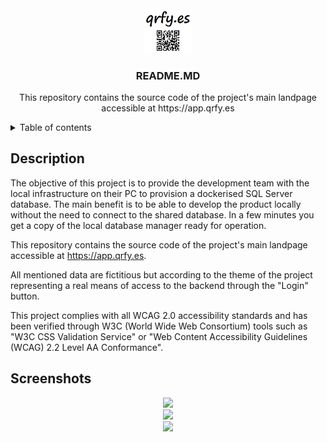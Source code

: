 <!-- PROJECT LOGO -->
<br />
<div align="center">
  <img src="images/qrfy.jpg" style="display: block;  margin-left: auto;  margin-right: auto;  width: 15%;">
  <h3 align="center">README.MD</h3>

  <p align="center">
    This repository contains the source code of the project's main landpage accessible at https://app.qrfy.es
    <br />
  </p>
</div>

<!-- TABLE OF CONTENTS -->
<details>
  <summary>Table of contents</summary>
  <ol>
    <li><a href="#description">Description</a></li>
    <li><a href="#screenshots">Screenshots</a></li>
  </ol>
</details>


<!-- DESCRIPTION -->
## Description
<div id="description"></div>

The objective of this project is to provide the development team with the local infrastructure on their PC to provision a dockerised SQL Server database. The main benefit is to be able to develop the product locally without the need to connect to the shared database. In a few minutes you get a copy of the local database manager ready for operation.

This repository contains the source code of the project's main landpage accessible at https://app.qrfy.es.

All mentioned data are fictitious but according to the theme of the project representing a real means of access to the backend through the "Login" button.

This project complies with all WCAG 2.0 accessibility standards and has been verified through W3C (World Wide Web Consortium) tools such as "W3C CSS Validation Service" or "Web Content Accessibility Guidelines (WCAG) 2.2 Level AA Conformance".

<!-- SCREENSHOTS -->
## Screenshots
<div id="screenshots"></div>

<div id="block" align="center">
    <div class="inline-block" style="display: inline-block; width: 30%">
        <img src="images/docker2.jpg">
    </div>
    <br>
    <div class="inline-block" style="display: inline-block; width: 30%">
        <img src="images/docker3.jpg">
    </div>
    <br>
    <div class="inline-block" style="display: inline-block; width: 30%">
        <img src="images/docker4.jpg">
    </div>
</div>

